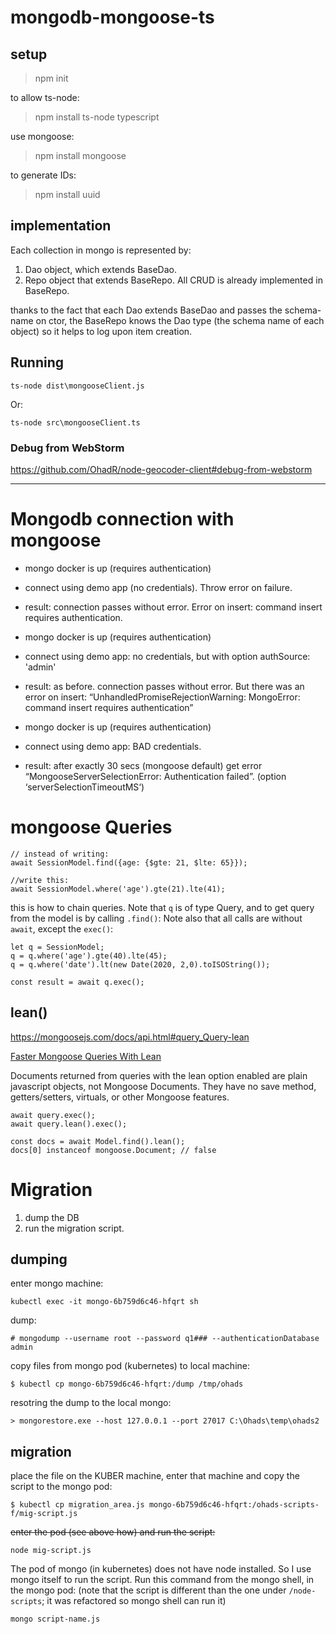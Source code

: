 # mongodb-mongoose-ts

## setup

> npm init

to allow ts-node:

> npm install ts-node typescript

use mongoose:

> npm install mongoose

to generate IDs:

>npm install uuid


## implementation

Each collection in mongo is represented by:

1. Dao object, which extends BaseDao.
2. Repo object that extends BaseRepo. All CRUD is already implemented in BaseRepo.

thanks to the fact that each Dao extends BaseDao and passes the schema-name on ctor, the BaseRepo knows the 
Dao type (the schema name of each object) so it helps to log upon item creation.

## Running

    ts-node dist\mongooseClient.js
Or:
    
    ts-node src\mongooseClient.ts

### Debug from WebStorm

https://github.com/OhadR/node-geocoder-client#debug-from-webstorm

--------------

# Mongodb connection with mongoose

-	mongo docker is up (requires authentication)
-	connect using demo app (no credentials). Throw error on failure.
-	result: connection passes without error. Error on insert: command insert requires authentication.

-	mongo docker is up (requires authentication)
-	connect using demo app: no credentials, but with option authSource: 'admin'
-	result: as before. connection passes without error. But there was an error on insert: “UnhandledPromiseRejectionWarning: MongoError: command insert requires authentication”

-	mongo docker is up (requires authentication)
-	connect using demo app: BAD credentials.
-	result: after exactly 30 secs (mongoose default) get error “MongooseServerSelectionError: Authentication failed”. (option ‘serverSelectionTimeoutMS‘)


# mongoose Queries

    // instead of writing:
    await SessionModel.find({age: {$gte: 21, $lte: 65}});

    //write this:
    await SessionModel.where('age').gte(21).lte(41);
    
this is how to chain queries. Note that `q` is of type Query, and to get query from the model is by calling `.find()`:
Note also that all calls are without `await`, except the `exec()`:
    
    let q = SessionModel;
    q = q.where('age').gte(40).lte(45);
    q = q.where('date').lt(new Date(2020, 2,0).toISOString());

    const result = await q.exec();
    
    
## lean()

https://mongoosejs.com/docs/api.html#query_Query-lean

[Faster Mongoose Queries With Lean](https://mongoosejs.com/docs/tutorials/lean.html)

Documents returned from queries with the lean option enabled are plain javascript objects, not Mongoose Documents. They have no save method, getters/setters, virtuals, or other Mongoose features.
   
    await query.exec(); 
    await query.lean().exec();
    
    const docs = await Model.find().lean();
    docs[0] instanceof mongoose.Document; // false
    
    

# Migration    
    
1. dump the DB
2. run the migration script.

## dumping

enter mongo machine:
    
    kubectl exec -it mongo-6b759d6c46-hfqrt sh
    
dump:
    
    # mongodump --username root --password q1### --authenticationDatabase admin    

copy files from mongo pod (kubernetes) to local machine:

    $ kubectl cp mongo-6b759d6c46-hfqrt:/dump /tmp/ohads
    
resotring the dump to the local mongo:

    > mongorestore.exe --host 127.0.0.1 --port 27017 C:\Ohads\temp\ohads2    
    
## migration 
    
place the file on the KUBER machine, enter that machine and copy the script to the mongo pod:    

    $ kubectl cp migration_area.js mongo-6b759d6c46-hfqrt:/ohads-scripts-f/mig-script.js

~~enter the pod (see above how) and run the script:~~
    
    node mig-script.js

The pod of mongo (in kubernetes) does not have node installed. So I use mongo itself to run the script. Run 
this command from the mongo shell, in the mongo pod: (note that 
the script is different than the one under `/node-scripts`; it was refactored so mongo shell can run it)

    mongo script-name.js